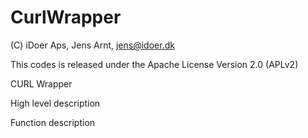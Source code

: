 # CurlWrapper

(C) iDoer Aps, Jens Arnt, jens@idoer.dk

This codes is released under the Apache License Version 2.0 (APLv2)

CURL Wrapper

High level description

Function description


